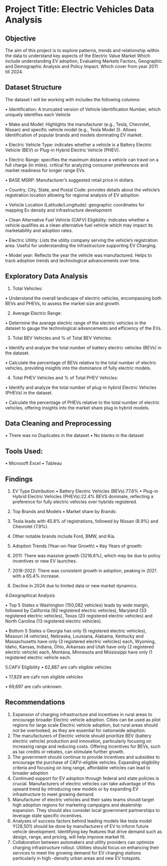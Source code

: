 
# Project Title: Electric Vehicles Data Analysis

## Objective

The aim of this project is to explore patterns, trends and relationship within the data to understand key aspects of the Electric Value Market Which include understanding EV adoption, Evaluating Markets Factors, Geographic and Demographic Analysis and Policy Impact. Which cover from year 2011 till 2024.

## Dataset Structure

The dataset I will be working with includes the following columns:

•	Identification: A truncated version of Vehicle Identification Number, which uniquely identifies each Vehicle

•	Make and Model: Highlights the manufacturer (e.g., Tesla, Chevrolet, Nissan) and specific vehicle model (e.g., Tesla Model 3). Allows identification of popular brands and models dominating EV market.

•	Electric Vehicle Type: indicates whether a vehicle is a Battery Electric Vehicle (BEV) or Plug-in Hybrid Electric Vehicle (PHEV).

•	Electric Range: specifies the maximum distance a vehicle can travel on a full charge (in miles). critical for analyzing consumer preferences and market readiness for longer range EVs.

•	BASE MSRP: Manufacturer’s suggested retail price in dollars.

•	Country, City, State, and Postal Code: provides details about the vehicle’s registration location allowing for regional analysis of EV adoption.

•	Vehicle Location (Latitude/Longitude): geographic coordinates for mapping Ev density and infrastructure development

•	Clean Alternative Fuel Vehicle (CAFV) Eligibility: Indicates whether a vehicle qualifies as a clean alternative fuel vehicle which may impact its marketability and adoption rates.

•	Electric Utility: Lists the utility company serving the vehicle’s registration area. Useful for understanding the infrastructure supporting EV Charging.

•	Model year: Reflects the year the vehicle was manufactured. Helps to track adoption trends and technological advancements over time.

## Exploratory Data Analysis
1.	Total Vehicles:
   
•	Understand the overall landscape of electric vehicles, encompassing both BEVs and PHEVs, to assess the market size and growth.

2.	 Average Electric Range:
   
•	Determine the average electric range of the electric vehicles in the dataset to gauge the technological advancements and efficiency of the EVs.

3.	Total BEV Vehicles and % of Total BEV Vehicles:

•	Identify and analyze the total number of battery electric vehicles (BEVs) in the dataset.

•	Calculate the percentage of BEVs relative to the total number of electric vehicles, providing insights into the dominance of fully electric models.

4.	Total PHEV Vehicles and % of Total PHEV Vehicles:
   
•	Identify and analyze the total number of plug-in hybrid Electric Vehicles (PHEVs) in the dataset.

•	Calculate the percentage of PHEVs relative to the total number of electric vehicles, offering insights into the market share plug in hybrid models.

## Data Cleaning and Preprocessing
•	 There was no Duplicates in the dataset
•	No blanks in the dataset
## Tools Used:
•	Microsoft Excel
•	Tableau

## Findings
1. EV Type Distribution
•	Battery Electric Vehicles (BEVs):77.6%
•	Plug-in Hybrid Electric Vehicles (PHEVs):22.4%
BEVS dominate, reflecting a preference for fully electric vehicles over hybrids
registered.
2. Top Brands and Models
•	Market share by Brands:
1.	Tesla leads with 45.8% of registrations, followed by Nissan (8.9%) and Chevrolet (7.9%).
2.	Other notable brands include Ford, BMW, and Kia.

3. Adoption Trends (Year-on-Year Growth)
•	Key Years of growth:
1.	2011: There was massive growth (3216.6%), which may be due to policy incentives or new EV launches.
2.	2018-2022: There was consistent growth in adoption, peaking in 2021 with a 65.4% increase.
3.	Decline in 2024 due to limited data or new market dynamics.
   
4.Geographical Analysis
   
•	 Top 5 States
o	Washington (150,082 vehicles) leads by wide margin, followed by California (92 registered electric vehicles), Maryland (33 registered electric vehicles), Texas (20 registered electric vehicles) and North Carolina (13 registered electric vehicles).

•	Bottom 5 States
o	Georgia has only (5 registered electric vehicles), Missouri (4 vehicles), Nebraska, Louisiana, Alabama, Kentucky and Massachusetts have only (3 registered electric vehicles) each, Wyoming, Idaho, Kansas, Indiana, Ohio, Arkansas and Utah have only (2 registered electric vehicle) each, Montana, Minnesota and Mississippi have only (1 registered electric vehicle each.


5.CAFV Eligibility
•	62,887 are cafv eligible vehicles

•	17,829 are cafv non eligible vehicles

•	69,697 are cafv unknown.


## Recommendations
1.	Expansion of charging infrastructure and incentives in rural areas to encourage broader Electric vehicle adoption. Cities can be used as pilot regions for large scale Electric vehicle adoption, but rural areas should not be overlooked, as they are essential for nationwide adoption.
2.	The manufacturers of Electric vehicle should prioritize BEV (battery electric vehicle) production and innovation, particularly focusing on increasing range and reducing costs. Offering incentives for BEVs, such as tax credits or rebates, can stimulate further growth.
3.	The government should continue to provide incentives and subsidies to encourage the purchase of CAFV-eligible vehicles. Expanding eligibility criteria and focusing on long range, affordable vehicles can lead to broader adoption
4.	Continued support for EV adoption through federal and state policies is crucial. Manufacturers of electric vehicles can take advantage of this upward trend by introducing new models or by expanding EV infrastructure to meet growing demand.
5.	Manufacturer of electric vehicles and their sales teams should target high adoption regions for marketing campaigns and dealership expansion. They should also consider local government partnerships to leverage state specific incentives.
6.	Analyses of success factors behind leading models like tesla model Y(28,501) should be done by manufacturers of  EV to  inform future vehicle development. Identifying key features that drive demand such as design, range, and pricing, will help improve market fit.
7.	Collaboration between automakers and utility providers can optimize charging infrastructure rollout. Utilities should focus on enhancing their services to meet the growing demand for EV charging stations particularly in high -density urban areas and new EV hotspots.
